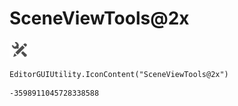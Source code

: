 # SceneViewTools@2x
![](/img/SceneViewTools@2x.png)

``` CSharp
EditorGUIUtility.IconContent("SceneViewTools@2x")
```
```
-3598911045728338588
```
